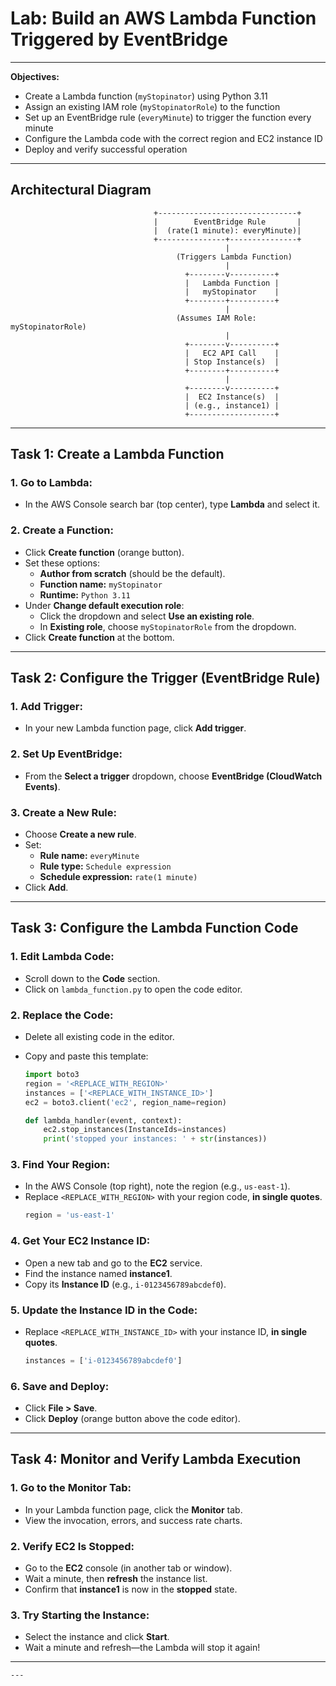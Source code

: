 # Lab: Build an AWS Lambda Function Triggered by EventBridge

---

**Objectives:**
- Create a Lambda function (`myStopinator`) using Python 3.11
- Assign an existing IAM role (`myStopinatorRole`) to the function
- Set up an EventBridge rule (`everyMinute`) to trigger the function every minute
- Configure the Lambda code with the correct region and EC2 instance ID
- Deploy and verify successful operation

---

## Architectural Diagram

```
                                +-------------------------------+
                                |        EventBridge Rule       |
                                |  (rate(1 minute): everyMinute)|
                                +---------------+---------------+
                                                |
                                     (Triggers Lambda Function)
                                                |
                                       +--------v----------+
                                       |   Lambda Function |
                                       |   myStopinator    |
                                       +--------+----------+
                                                |
                                     (Assumes IAM Role: myStopinatorRole)
                                                |
                                       +--------v----------+
                                       |   EC2 API Call    |
                                       | Stop Instance(s)  |
                                       +--------+----------+
                                                |
                                       +--------v----------+
                                       |  EC2 Instance(s)  |
                                       | (e.g., instance1) |
                                       +-------------------+
```

---

## Task 1: Create a Lambda Function

### 1. Go to Lambda:
- In the AWS Console search bar (top center), type **Lambda** and select it.

### 2. Create a Function:
- Click **Create function** (orange button).
- Set these options:
  - **Author from scratch** (should be the default).
  - **Function name:** `myStopinator`
  - **Runtime:** `Python 3.11`
- Under **Change default execution role**:
  - Click the dropdown and select **Use an existing role**.
  - In **Existing role**, choose `myStopinatorRole` from the dropdown.
- Click **Create function** at the bottom.

---

## Task 2: Configure the Trigger (EventBridge Rule)

### 1. Add Trigger:
- In your new Lambda function page, click **Add trigger**.

### 2. Set Up EventBridge:
- From the **Select a trigger** dropdown, choose **EventBridge (CloudWatch Events)**.

### 3. Create a New Rule:
- Choose **Create a new rule**.
- Set:
  - **Rule name:** `everyMinute`
  - **Rule type:** `Schedule expression`
  - **Schedule expression:** `rate(1 minute)`
- Click **Add**.


---

## Task 3: Configure the Lambda Function Code

### 1. Edit Lambda Code:
- Scroll down to the **Code** section.
- Click on `lambda_function.py` to open the code editor.

### 2. Replace the Code:
- Delete all existing code in the editor.
- Copy and paste this template:

    ```python
    import boto3
    region = '<REPLACE_WITH_REGION>'
    instances = ['<REPLACE_WITH_INSTANCE_ID>']
    ec2 = boto3.client('ec2', region_name=region)

    def lambda_handler(event, context):
        ec2.stop_instances(InstanceIds=instances)
        print('stopped your instances: ' + str(instances))
    ```

### 3. Find Your Region:
- In the AWS Console (top right), note the region (e.g., `us-east-1`).
- Replace `<REPLACE_WITH_REGION>` with your region code, **in single quotes**.
    ```python
    region = 'us-east-1'
    ```

### 4. Get Your EC2 Instance ID:
- Open a new tab and go to the **EC2** service.
- Find the instance named **instance1**.
- Copy its **Instance ID** (e.g., `i-0123456789abcdef0`).

### 5. Update the Instance ID in the Code:
- Replace `<REPLACE_WITH_INSTANCE_ID>` with your instance ID, **in single quotes**.
    ```python
    instances = ['i-0123456789abcdef0']
    ```

### 6. Save and Deploy:
- Click **File > Save**.
- Click **Deploy** (orange button above the code editor).

---

## Task 4: Monitor and Verify Lambda Execution

### 1. Go to the Monitor Tab:
- In your Lambda function page, click the **Monitor** tab.
- View the invocation, errors, and success rate charts.

### 2. Verify EC2 Is Stopped:
- Go to the **EC2** console (in another tab or window).
- Wait a minute, then **refresh** the instance list.
- Confirm that **instance1** is now in the **stopped** state.


### 3. Try Starting the Instance:
- Select the instance and click **Start**.
- Wait a minute and refresh—the Lambda will stop it again!

---




```
---
